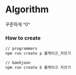 # Algorithm

꾸준하게 ^0^

### How to create

```sh
// programmers
npm run create p 롤케이크_자르기

// baekjoon
npm run create b 롤케이크 자르기
```
